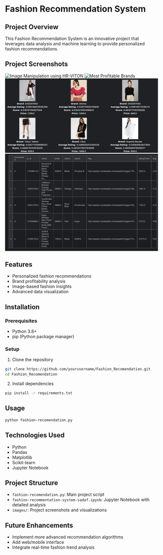 # Fashion Recommendation System

## Project Overview
This Fashion Recommendation System is an innovative project that leverages data analysis and machine learning to provide personalized fashion recommendations.

## Project Screenshots
![Image Manipulation using HR-VITON](./images/Image%20manipulation%20using%20HR-VITON.png) 
![Most Profitable Brands](./images/profitable%20brands.png) 
![Output](./images/output.png) 
![Data Table](./images/table.png)

## Features
- Personalized fashion recommendations
- Brand profitability analysis
- Image-based fashion insights
- Advanced data visualization

## Installation

### Prerequisites
- Python 3.8+
- pip (Python package manager)

### Setup
1. Clone the repository
```bash
git clone https://github.com/yourusername/Fashion_Recomendation.git
cd Fashion_Recomendation
```

2. Install dependencies
```bash
pip install -r requirements.txt
```

## Usage
```bash
python fashion-recomendation.py
```

## Technologies Used
- Python
- Pandas
- Matplotlib
- Scikit-learn
- Jupyter Notebook

## Project Structure
- `fashion-recomendation.py`: Main project script
- `fashion-recommentation-system-sadaf.ipynb`: Jupyter Notebook with detailed analysis
- `images/`: Project screenshots and visualizations

## Future Enhancements
- Implement more advanced recommendation algorithms
- Add web/mobile interface
- Integrate real-time fashion trend analysis
